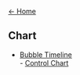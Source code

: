 [<- Home](https://github.com/usds/Data-Visualization-Catalog/blob/main/README.md)

## Chart

- [Bubble Timeline](https://github.com/usds/Data-Visualization-Catalog/blob/main/Charts/Bubble-Timeline.md)<br>
- [Control Chart](https://github.com/usds/Data-Visualization-Catalog/blob/main/Charts/Control-Chart.md)
